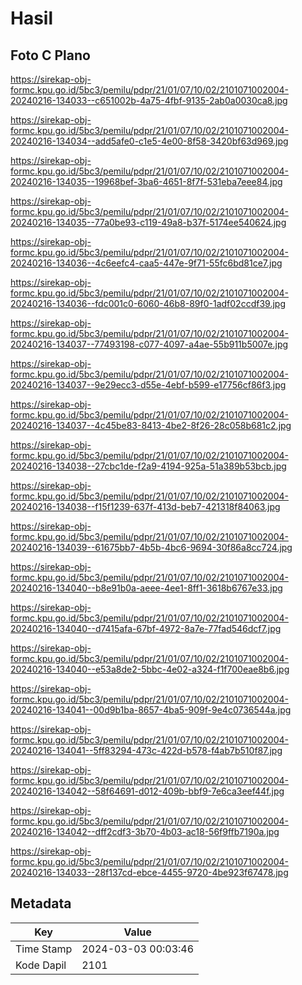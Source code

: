 # Hasil

## Foto C Plano

https://sirekap-obj-formc.kpu.go.id/5bc3/pemilu/pdpr/21/01/07/10/02/2101071002004-20240216-134033--c651002b-4a75-4fbf-9135-2ab0a0030ca8.jpg

https://sirekap-obj-formc.kpu.go.id/5bc3/pemilu/pdpr/21/01/07/10/02/2101071002004-20240216-134034--add5afe0-c1e5-4e00-8f58-3420bf63d969.jpg

https://sirekap-obj-formc.kpu.go.id/5bc3/pemilu/pdpr/21/01/07/10/02/2101071002004-20240216-134035--19968bef-3ba6-4651-8f7f-531eba7eee84.jpg

https://sirekap-obj-formc.kpu.go.id/5bc3/pemilu/pdpr/21/01/07/10/02/2101071002004-20240216-134035--77a0be93-c119-49a8-b37f-5174ee540624.jpg

https://sirekap-obj-formc.kpu.go.id/5bc3/pemilu/pdpr/21/01/07/10/02/2101071002004-20240216-134036--4c6eefc4-caa5-447e-9f71-55fc6bd81ce7.jpg

https://sirekap-obj-formc.kpu.go.id/5bc3/pemilu/pdpr/21/01/07/10/02/2101071002004-20240216-134036--fdc001c0-6060-46b8-89f0-1adf02ccdf39.jpg

https://sirekap-obj-formc.kpu.go.id/5bc3/pemilu/pdpr/21/01/07/10/02/2101071002004-20240216-134037--77493198-c077-4097-a4ae-55b911b5007e.jpg

https://sirekap-obj-formc.kpu.go.id/5bc3/pemilu/pdpr/21/01/07/10/02/2101071002004-20240216-134037--9e29ecc3-d55e-4ebf-b599-e17756cf86f3.jpg

https://sirekap-obj-formc.kpu.go.id/5bc3/pemilu/pdpr/21/01/07/10/02/2101071002004-20240216-134037--4c45be83-8413-4be2-8f26-28c058b681c2.jpg

https://sirekap-obj-formc.kpu.go.id/5bc3/pemilu/pdpr/21/01/07/10/02/2101071002004-20240216-134038--27cbc1de-f2a9-4194-925a-51a389b53bcb.jpg

https://sirekap-obj-formc.kpu.go.id/5bc3/pemilu/pdpr/21/01/07/10/02/2101071002004-20240216-134038--f15f1239-637f-413d-beb7-421318f84063.jpg

https://sirekap-obj-formc.kpu.go.id/5bc3/pemilu/pdpr/21/01/07/10/02/2101071002004-20240216-134039--61675bb7-4b5b-4bc6-9694-30f86a8cc724.jpg

https://sirekap-obj-formc.kpu.go.id/5bc3/pemilu/pdpr/21/01/07/10/02/2101071002004-20240216-134040--b8e91b0a-aeee-4ee1-8ff1-3618b6767e33.jpg

https://sirekap-obj-formc.kpu.go.id/5bc3/pemilu/pdpr/21/01/07/10/02/2101071002004-20240216-134040--d7415afa-67bf-4972-8a7e-77fad546dcf7.jpg

https://sirekap-obj-formc.kpu.go.id/5bc3/pemilu/pdpr/21/01/07/10/02/2101071002004-20240216-134040--e53a8de2-5bbc-4e02-a324-f1f700eae8b6.jpg

https://sirekap-obj-formc.kpu.go.id/5bc3/pemilu/pdpr/21/01/07/10/02/2101071002004-20240216-134041--00d9b1ba-8657-4ba5-909f-9e4c0736544a.jpg

https://sirekap-obj-formc.kpu.go.id/5bc3/pemilu/pdpr/21/01/07/10/02/2101071002004-20240216-134041--5ff83294-473c-422d-b578-f4ab7b510f87.jpg

https://sirekap-obj-formc.kpu.go.id/5bc3/pemilu/pdpr/21/01/07/10/02/2101071002004-20240216-134042--58f64691-d012-409b-bbf9-7e6ca3eef44f.jpg

https://sirekap-obj-formc.kpu.go.id/5bc3/pemilu/pdpr/21/01/07/10/02/2101071002004-20240216-134042--dff2cdf3-3b70-4b03-ac18-56f9ffb7190a.jpg

https://sirekap-obj-formc.kpu.go.id/5bc3/pemilu/pdpr/21/01/07/10/02/2101071002004-20240216-134033--28f137cd-ebce-4455-9720-4be923f67478.jpg


## Metadata

| Key        | Value               |
| ---------- | ------------------- |
| Time Stamp | 2024-03-03 00:03:46 |
| Kode Dapil | 2101                |



